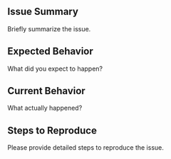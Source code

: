 ## Issue Summary

Briefly summarize the issue.

## Expected Behavior

What did you expect to happen?

## Current Behavior

What actually happened?

## Steps to Reproduce

Please provide detailed steps to reproduce the issue.
